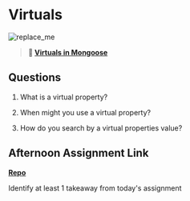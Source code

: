 # Virtuals

![replace_me](https://codeworks.blob.core.windows.net/public/assets/img/illustrations/placeholder.svg)

> **📖 [Virtuals in Mongoose](https://codeworksacademy.com/fs-student-guide/resources/wk5/04-Virtuals)**

## Questions

1. What is a virtual property?

2. When might you use a virtual property? 

3. How do you search by a virtual properties value?

## Afternoon Assignment Link

**[Repo](https://github.com/coelallen/<ASSIGNMENT_REPO>)**

Identify at least 1 takeaway from today's assignment
